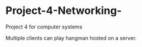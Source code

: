 # Project-4-Networking-
Project 4 for computer systems


Multiple clients can play hangman hosted on a server.
